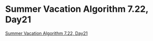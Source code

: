 # Summer Vacation Algorithm 7.22, Day21
[Summer Vacation Algorithm 7.22, Day21](https://aiwithcloud.com/2022/09/15/summer_vacation_algorithm_7-22_day21/)